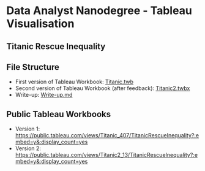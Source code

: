 # Data Analyst Nanodegree - Tableau Visualisation
## Titanic Rescue Inequality

## File Structure
* First version of Tableau Workbook: [Titanic.twb](Titanic.twb)
* Second version of Tableau Workbook (after feedback): [Titanic2.twbx](Titanic2.twbx)
* Write-up: [Write-up.md](Write-up.md)

## Public Tableau Workbooks
* Version 1: https://public.tableau.com/views/Titanic_407/TitanicRescueInequality?:embed=y&:display_count=yes
* Version 2: https://public.tableau.com/views/Titanic2_13/TitanicRescueInequality?:embed=y&:display_count=yes